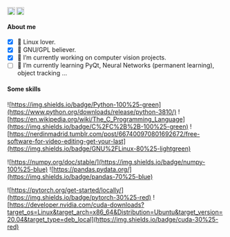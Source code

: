
<a href="https://twitter.com/armengotmarcelo">
  <img align="left" alt="Marcelo Armengot | Twitter" width="18px" src="https://raw.githubusercontent.com/peterthehan/peterthehan/master/assets/twitter.svg" />
</a>
<a href="https://www.linkedin.com/in/marcelo-armengot/">
  <img align="left" alt="Marcelo Armengot's LinkedIN" width="18px" src="https://raw.githubusercontent.com/peterthehan/peterthehan/master/assets/linkedin.svg" />
</a>

<br />

#### About me

- [x] 🐧 Linux lover.
- [x] 🐃 GNU/GPL believer.
- [x] 🔭 I’m currently working on computer vision projects.
- [ ] 🌱 I’m currently learning PyQt, Neural Networks (permanent learning), object tracking ...

#### Some skills

![https://img.shields.io/badge/Python-100%25-green](https://www.python.org/downloads/release/python-3810/)
![https://en.wikipedia.org/wiki/The_C_Programming_Language](https://img.shields.io/badge/C%2FC%2B%2B-100%25-green)
![https://nerdinmadrid.tumblr.com/post/667400970801692672/free-software-for-video-editing-get-your-last](https://img.shields.io/badge/GNU%2FLinux-80%25-lightgreen)

![https://numpy.org/doc/stable/](https://img.shields.io/badge/numpy-100%25-blue)
![https://pandas.pydata.org/](https://img.shields.io/badge/pandas-70%25-blue)

![https://pytorch.org/get-started/locally/](https://img.shields.io/badge/pytorch-30%25-red)
![https://developer.nvidia.com/cuda-downloads?target_os=Linux&target_arch=x86_64&Distribution=Ubuntu&target_version=20.04&target_type=deb_local](https://img.shields.io/badge/cuda-30%25-red)

